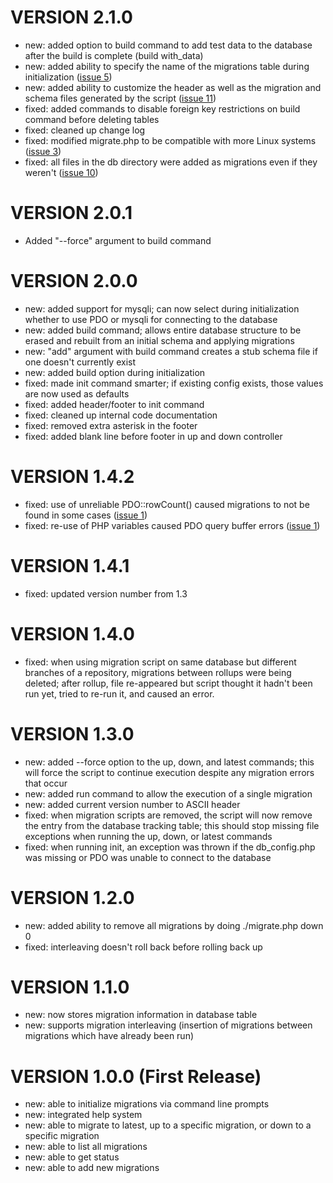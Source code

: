 # VERSION 2.1.0 #
  * new: added option to build command to add test data to the database after the build is complete (build with\_data)
  * new: added ability to specify the name of the migrations table during initialization ([issue 5](https://code.google.com/p/mysql-php-migrations/issues/detail?id=5))
  * new: added ability to customize the header as well as the migration and schema files generated by the script ([issue 11](https://code.google.com/p/mysql-php-migrations/issues/detail?id=11))
  * fixed: added commands to disable foreign key restrictions on build command before deleting tables
  * fixed: cleaned up change log
  * fixed: modified migrate.php to be compatible with more Linux systems ([issue 3](https://code.google.com/p/mysql-php-migrations/issues/detail?id=3))
  * fixed: all files in the db directory were added as migrations even if they weren't ([issue 10](https://code.google.com/p/mysql-php-migrations/issues/detail?id=10))

# VERSION 2.0.1 #
  * Added "--force" argument to build command

# VERSION 2.0.0 #
  * new: added support for mysqli; can now select during initialization whether to use PDO or mysqli for connecting to the database
  * new: added build command; allows entire database structure to be erased and rebuilt from an initial schema and applying migrations
  * new: "add" argument with build command creates a stub schema file if one doesn't currently exist
  * new: added build option during initialization
  * fixed: made init command smarter; if existing config exists, those values are now used as defaults
  * fixed: added header/footer to init command
  * fixed: cleaned up internal code documentation
  * fixed: removed extra asterisk in the footer
  * fixed: added blank line before footer in up and down controller

# VERSION 1.4.2 #

  * fixed: use of unreliable PDO::rowCount() caused migrations to not be found in some cases ([issue 1](https://code.google.com/p/mysql-php-migrations/issues/detail?id=1))
  * fixed: re-use of PHP variables caused PDO query buffer errors ([issue 1](https://code.google.com/p/mysql-php-migrations/issues/detail?id=1))

# VERSION 1.4.1 #

  * fixed: updated version number from 1.3

# VERSION 1.4.0 #

  * fixed: when using migration script on same database but different branches of a repository, migrations between rollups were being deleted; after rollup, file re-appeared but script thought it hadn't been run yet, tried to re-run it, and caused an error.

# VERSION 1.3.0 #

  * new: added --force option to the up, down, and latest commands; this will force the script to continue execution despite any migration errors that occur
  * new: added run command to allow the execution of a single migration
  * new: added current version number to ASCII header
  * fixed: when migration scripts are removed, the script will now remove the entry from the database tracking table; this should stop missing file exceptions when running the up, down, or latest commands
  * fixed: when running init, an exception was thrown if the db\_config.php was missing or PDO was unable to connect to the database

# VERSION 1.2.0 #

  * new: added ability to remove all migrations by doing ./migrate.php down 0
  * fixed: interleaving doesn't roll back before rolling back up

# VERSION 1.1.0 #

  * new: now stores migration information in database table
  * new: supports migration interleaving (insertion of migrations between migrations which have already been run)

# VERSION 1.0.0 (First Release) #

  * new: able to initialize migrations via command line prompts
  * new: integrated help system
  * new: able to migrate to latest, up to a specific migration, or down to a specific migration
  * new: able to list all migrations
  * new: able to get status
  * new: able to add new migrations